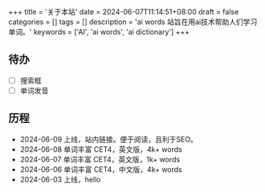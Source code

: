+++
title = '关于本站'
date = 2024-06-07T11:14:51+08:00
draft = false
categories = []
tags = []
description = 'ai words 站旨在用ai技术帮助人们学习单词。'
keywords = ['AI', 'ai words', 'ai dictionary']
+++

## 待办

- [ ] 搜索框
- [ ] 单词发音

## 历程

- 2024-06-09 上线，站内链接。便于阅读，且利于SEO。
- 2024-06-08 单词丰富 CET4，英文版，4k+ words
- 2024-06-07 单词丰富 CET4，英文版，1k+ words
- 2024-06-06 单词丰富 CET4，中文版，4k+ words
- 2024-06-03 上线，hello